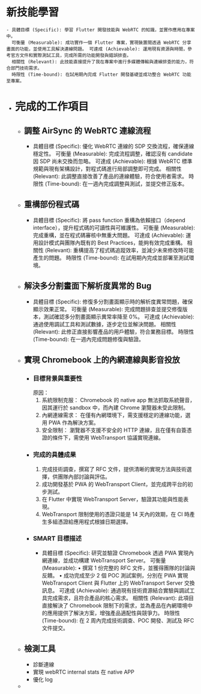 # 新技能學習
	- 具體目標 (Specific): 學習 Flutter 開發技能與 WebRTC 的知識，並實作應用在專案中。
	  可衡量 (Measurable): 成功實作一個 Flutter 專案，實現裝置間透過 WebRTC 分享畫面的功能，並使用工具解決連線問題。 可達成 (Achievable): 運用現有資源與時間，參考官方文件和實際測試工具，完成所需的功能開發與錯誤排查。
	  相關性 (Relevant): 此技能直接提升了我在專案中進行多媒體傳輸與連線排查的能力，符合部門技術需求。 
	  時限性 (Time-bound): 在試用期內完成 Flutter 開發基礎並成功整合 WebRTC 功能至專案。
- # 完成的工作項目
	- ## 調整 AirSync 的 WebRTC 連線流程
		- 具體目標 (Specific): 優化 WebRTC 連線的 SDP 交換流程，確保連線穩定性。
		  可衡量 (Measurable): 完成流程調整，確認沒有 candidate 因 SDP 尚未交換而忽略。
		  可達成 (Achievable): 根據 WebRTC 標準規範與現有架構設計，對程式碼進行局部調整即可完成。
		  相關性 (Relevant): 此調整直接改善了產品的連線體驗，符合使用者需求。
		  時限性 (Time-bound): 在一週內完成調整與測試，並提交修正版本。
	- ## 重構部份程式碼
		- 具體目標 (Specific): 將 pass function 重構為依賴接口（depend interface），提升程式碼的可讀性與可維護性。
		  可衡量 (Measurable): 完成重構，並在程式碼審核中無重大問題。
		  可達成 (Achievable): 運用設計模式與團隊內既有的 Best Practices，能夠有效完成重構。
		  相關性 (Relevant): 重構提高了程式碼追蹤效率，並減少未來修改時可能產生的問題。
		  時限性 (Time-bound): 在試用期內完成並部署至測試環境。
	- ## 解決多分割畫面下解析度異常的 Bug
		- 具體目標 (Specific): 修復多分割畫面顯示時的解析度異常問題，確保顯示效果正常。
		  可衡量 (Measurable): 完成問題排查並提交修復版本，測試確認多分割畫面顯示異常率降至 0%。
		  可達成 (Achievable): 通過使用調試工具和測試數據，逐步定位並解決問題。
		  相關性 (Relevant): 此修正直接影響產品的用戶體驗，符合業務目標。
		  時限性 (Time-bound): 在一週內完成問題修復與驗證。
	- ## 實現 Chromebook 上的內網連線與影音投放
		- ### 目標背景與重要性
		  原因：
		  1.	系統限制克服： Chromebook 的 native app 無法抓取系統聲音，因其運行於 sandbox 中，而內建 Chrome 瀏覽器未受此限制。
		  2.	內網連線需求： 在僅有內網環境下，需支援穩定的連線功能，選用 PWA 作為解決方案。
		  3.	安全限制： 瀏覽器不支援不安全的 HTTP 連線，且在僅有自簽憑證的條件下，需使用 WebTransport 協議實現連線。
		- ### 完成的具體成果
		  1. 完成技術調查，撰寫了 RFC 文件，提供清晰的實現方法與技術選擇，供團隊內部討論與評估。
		  2. 成功開發基於 PWA 的 WebTransport Client，並完成跨平台的初步測試。
		  3. 在 Flutter 中實現 WebTransport Server，驗證其功能與性能表現。
		  4. WebTransport 限制使用的憑證只能是 14 天內的效期，在 CI 時產生多組憑證給應用程式根據日期選擇。
		- ### SMART 目標描述
			- 具體目標 (Specific):
			  研究並驗證 Chromebook 透過 PWA 實現內網連線，並成功構建 WebTransport Server。
			  可衡量 (Measurable):
			  •	撰寫 1 份完整的 RFC 文件，並獲得團隊的討論與反饋。
			  •	成功完成至少 2 個 POC 測試案例，分別在 PWA 實現 WebTransport Client 與 Flutter 上的 WebTransport Server 交換訊息。
			  可達成 (Achievable): 通過現有技術資源結合實驗與調試工具完成需求，且符合產品的核心需求。
			  相關性 (Relevant): 此項目直接解決了 Chromebook 限制下的需求，並為產品在內網環境中的應用提供了解決方案，增強產品適配性與競爭力。
			  時限性 (Time-bound): 在 2 周內完成技術調查、POC 開發、測試及 RFC 文件提交。
	- ## 檢測工具
		- 診斷連線
		- 實現 webRTC internal stats 在 native APP
		- 優化 log
	-